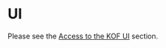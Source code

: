 # UI

Please see the [Access to the KOF UI](https://docs.k0rdent.io/next/admin/kof/kof-using/#access-to-the-kof-ui) section.
